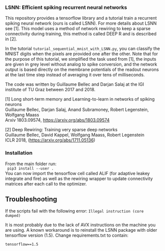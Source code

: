 ### LSNN: Efficient spiking recurrent neural networks

This repository provides a tensorflow library and a tutorial train a recurrent spiking neural network (ours is called LSNN).
For more details about LSNN see [1]. This model uses a method of network rewiring to keep a sparse connectivity during training, this method is called DEEP R and is described in [2].

In the tutorial `tutorial_sequential_mnist_with_LSNN.py`, you can classify the MNIST digits when the pixels are provided one after the other.
Note that for the purpose of this tutorial, we simplified the task used from [1], the inputs are given in grey level without analog to spike conversion, and the network output is based directly on the membrane potentials of the readout neurons at the last time step instead of averaging it over tens of milliseconds.

The code was written by Guillaume Bellec and Darjan Salaj at the IGI institute of TU Graz between 2017 and 2018.

[1] Long short-term memory and Learning-to-learn in networks of spiking neurons  
Guillaume Bellec, Darjan Salaj, Anand Subramoney, Robert Legenstein, Wolfgang Maass  
Arxiv 1803.09574, https://arxiv.org/abs/1803.09574

[2] Deep Rewiring: Training very sparse deep networks  
Guillaume Bellec, David Kappel, Wolfgang Maass, Robert Legenstein  
ICLR 2018, (https://arxiv.org/abs/1711.05136)


### Installation

From the main folder run:  
`` pip3 install --user .``  
You can now import the tensorflow cell called ALIF (for adaptive leakey integrate and fire) as well as the rewiring wrapper to update connectivity matrices after each call to the optimizer.

## Troubleshooting

If the scripts fail with the following error:
`` Illegal instruction (core dumped) ``

It is most probably due to the lack of AVX instructions on the machine you are using.
A known workaround is to reinstall the LSNN package with older tensorflow version (1.5).
Change requirements.txt to contain:

`` tensorflow==1.5 ``
